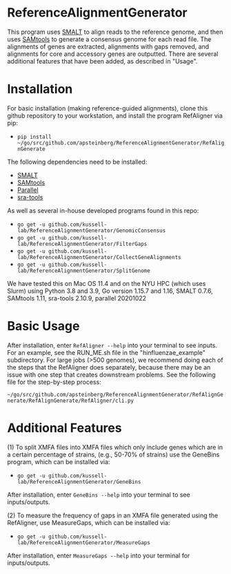 # ReferenceAlignmentGenerator
This program uses [SMALT](http://www.sanger.ac.uk/science/tools/smalt-0) to align reads to the reference genome, and then 
uses [SAMtools](https://github.com/samtools/samtools) to generate a consensus genome for each read file. 
The alignments of genes are extracted, alignments with gaps removed, and alignments for core and accessory genes are outputted.
There are several additional features that have been added, as described in "Usage".

# Installation

For basic installation (making reference-guided alignments), clone this github repository to your workstation, and
install the program RefAligner via pip:
* `pip install ~/go/src/github.com/apsteinberg/ReferenceAlignmentGenerator/RefAlignGenerate`

The following dependencies need to be installed:
* [SMALT](http://www.sanger.ac.uk/science/tools/smalt-0)
* [SAMtools](https://github.com/samtools/samtools)
*  [Parallel](https://www.gnu.org/software/parallel/)
* [sra-tools](https://github.com/ncbi/sra-tools/wiki/01.-Downloading-SRA-Toolkit)

As well as several in-house developed programs found in this repo:
* `go get -u github.com/kussell-lab/ReferenceAlignmentGenerator/GenomicConsensus`
* `go get -u github.com/kussell-lab/ReferenceAlignmentGenerator/FilterGaps`
* `go get -u github.com/kussell-lab/ReferenceAlignmentGenerator/CollectGeneAlignments`
* `go get -u github.com/kussell-lab/ReferenceAlignmentGenerator/SplitGenome`

We have tested this on Mac OS 11.4 and on the NYU HPC (which uses Slurm) using Python 3.8 and 3.9, 
Go version 1.15.7 and 1.16, SMALT 0.7.6, SAMtools 1.11, sra-tools 2.10.9, parallel 20201022

# Basic Usage

After installation, enter `RefAligner --help` into your terminal to see inputs. For an example, see the RUN_ME.sh
file in the "hinfluenzae_example" subdirectory. For large jobs (>500 genomes), 
we recommend doing each of the steps that the RefAligner does separately, because there may be an issue with
one step that creates downstream problems. See the following file for the step-by-step process:

`~/go/src/github.com/apsteinberg/ReferenceAlignmentGenerator/RefAlignGenerate/RefAlignGenerate/RefAligner/cli.py`

# Additional Features

(1) To split XMFA files into XMFA files which only include genes which are in a certain percentage of strains,
(e.g., 50-70% of strains) use the GeneBins program, which can be installed via:
* `go get -u github.com/kussell-lab/ReferenceAlignmentGenerator/GeneBins`

After installation, enter `GeneBins --help` into your terminal to see inputs/outputs.

(2) To measure the frequency of gaps in an XMFA file generated using the RefAligner, use MeasureGaps, which can be installed
via:
* `go get -u github.com/kussell-lab/ReferenceAlignmentGenerator/MeasureGaps`

After installation, enter `MeasureGaps --help` into your terminal for inputs/outputs.

